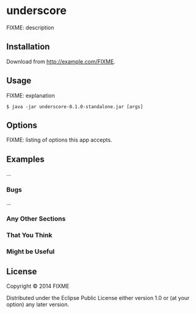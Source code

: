 # underscore

FIXME: description

## Installation

Download from http://example.com/FIXME.

## Usage

FIXME: explanation

    $ java -jar underscore-0.1.0-standalone.jar [args]

## Options

FIXME: listing of options this app accepts.

## Examples

...

### Bugs

...

### Any Other Sections
### That You Think
### Might be Useful

## License

Copyright © 2014 FIXME

Distributed under the Eclipse Public License either version 1.0 or (at
your option) any later version.
